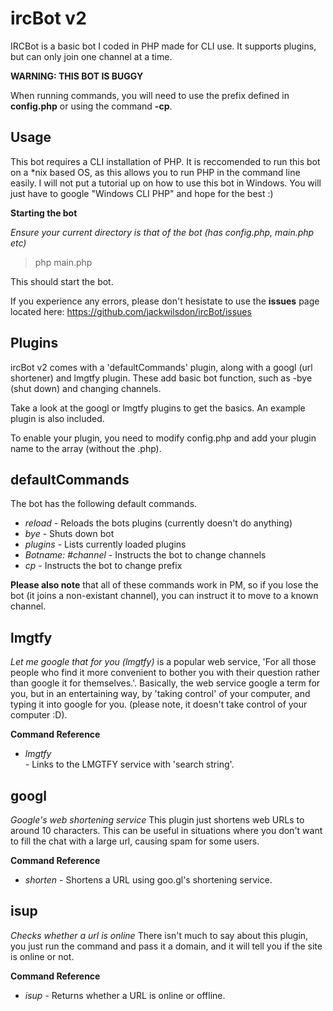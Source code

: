 ircBot v2
=========
IRCBot is a basic bot I coded in PHP made for CLI use. It supports plugins, but can only join one channel at a time.

**WARNING: THIS BOT IS BUGGY**

When running commands, you will need to use the prefix defined in **config.php** or using the command **-cp**.

Usage
-----
This bot requires a CLI installation of PHP. It is reccomended to run this bot on a *nix based OS, as this allows you to run PHP in the command line easily. I will not put a tutorial up on how to use this bot in Windows. You will just have to google "Windows CLI PHP" and hope for the best :)

**Starting the bot**

*Ensure your current directory is that of the bot (has config.php, main.php etc)*

> php main.php

This should start the bot.

If you experience any errors, please don't hesistate to use the **issues** page located here: https://github.com/jackwilsdon/ircBot/issues

Plugins
-------
ircBot v2 comes with a 'defaultCommands' plugin, along with a googl (url shortener) and lmgtfy plugin. These add basic bot function, such as -bye (shut down) and changing channels.

Take a look at the googl or lmgtfy plugins to get the basics. An example plugin is also included.

To enable your plugin, you need to modify config.php and add your plugin name to the array (without the .php).

defaultCommands
---------------
The bot has the following default commands.
* *reload* - Reloads the bots plugins (currently doesn't do anything)
* *bye* - Shuts down bot
* *plugins* - Lists currently loaded plugins
* *Botname: #channel* - Instructs the bot to change channels
* *cp <prefix>* - Instructs the bot to change prefix

**Please also note** that all of these commands work in PM, so if you lose the bot (it joins a non-existant channel), you can instruct it to move to a known channel.


lmgtfy
------
*Let me google that for you (lmgtfy)* is a popular web service, 'For all those people who find it more convenient to bother you with their question rather than google it for themselves.'. Basically, the web service google a term for you, but in an entertaining way, by 'taking control' of your computer, and typing it into google for you. (please note, it doesn't take control of your computer :D).

**Command Reference**
* *lmgtfy <search string>* - Links to the LMGTFY service with 'search string'.


googl
-----
*Google's web shortening service*
This plugin just shortens web URLs to around 10 characters. This can be useful in situations where you don't want to fill the chat with a large url, causing spam for some users.

**Command Reference**
* *shorten <url>* - Shortens a URL using goo.gl's shortening service.

isup
----
*Checks whether a url is online*
There isn't much to say about this plugin, you just run the command and pass it a domain, and it will tell you if the site is online or not.

**Command Reference**
* *isup <url>* - Returns whether a URL is online or offline.
